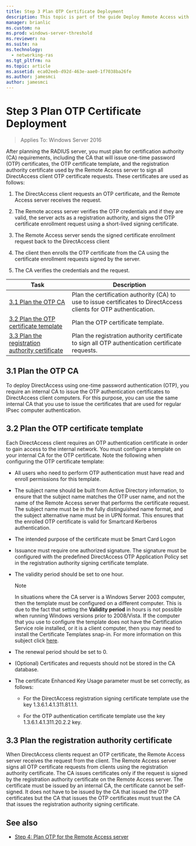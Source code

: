 ```yaml
---
title: Step 3 Plan OTP Certificate Deployment
description: This topic is part of the guide Deploy Remote Access with OTP Authentication in Windows Server 2016.
manager: brianlic
ms.custom: na
ms.prod: windows-server-threshold
ms.reviewer: na
ms.suite: na
ms.technology: 
  - networking-ras
ms.tgt_pltfrm: na
ms.topic: article
ms.assetid: eca02eeb-d92d-463e-aae0-1f7038ba26fe
ms.author: jamesmci
author: jamesmci
---
```

# Step 3 Plan OTP Certificate Deployment

>Applies To: Windows Server 2016

After planning the RADIUS server, you must plan for certification authority (CA) requirements, including the CA that will issue one-time password (OTP) certificates, the OTP certificate template, and the registration authority certificate used by the Remote Access server to sign all DirectAccess client OTP certificate requests. These certificates are used as follows:  
  
1.  The DirectAccess client requests an OTP certificate, and the Remote Access server receives the request.  
  
2.  The Remote access server verifies the OTP credentials and if they are valid, the server acts as a registration authority, and signs the OTP certificate enrollment request using a short-lived signing certificate.  
  
3.  The Remote Access server sends the signed certificate enrollment request back to the DirectAccess client  
  
4.  The client then enrolls the OTP certificate from the CA using the certificate enrollment requests signed by the server.  
  
5.  The CA verifies the credentials and the request.  
  
|Task|Description|  
|----|--------|  
|[3.1 Plan the OTP CA](#bkmk_3_1_CA)|Plan the certification authority (CA) to use to issue certificates to DirectAccess clients for OTP authentication.|  
|[3.2 Plan the OTP certificate template](#bkmk_3_2_OTP_Cert)|Plan the OTP certificate template.|
|[3.3 Plan the registration authority certificate](#bkmk_33RACert)|Plan the registration authority certificate to sign all OTP authentication certificate requests.|

## <a name="bkmk_3_1_CA"></a>3.1 Plan the OTP CA  
To deploy DirectAccess using one-time password authentication (OTP), you require an internal CA to issue the OTP authentication certificates to DirectAccess client computers. For this purpose, you can use the same internal CA that you use to issue the certificates that are used for regular IPsec computer authentication.  
  
## <a name="bkmk_3_2_OTP_Cert"></a>3.2 Plan the OTP certificate template  
Each DirectAccess client requires an OTP authentication certificate in order to gain access to the internal network. You must configure a template on your internal CA for the OTP certificate. Note the following when configuring the OTP certificate template:  
  
-   All users who need to perform OTP authentication must have read and enroll permissions for this template.  
  
-   The subject name should be built from Active Directory information, to ensure that the subject name matches the OTP user name, and not the name of the Remote Access server that performs the certificate request. The subject name must be in the fully distinguished name format, and the subject alternative name must be in UPN format. This ensures that the enrolled OTP certificate is valid for Smartcard Kerberos authentication.  
  
-   The intended purpose of the certificate must be Smart Card Logon  
  
-   Issuance must require one authorized signature. The signature must be configured with the predefined DirectAccess OTP Application Policy set in the registration authority signing certificate template.  
  
-   The validity period should be set to one hour.  
  
    > [!NOTE]  
    > In situations where the CA server is a Windows Server 2003 computer, then the template must be configured on a different computer. This is due to the fact that setting the **Validity period** in hours is not possible when running Windows versions prior to 2008/Vista. If the computer that you use to configure the template does not have the Certification Service role installed, or it is a client computer, then you may need to install the Certificate Templates snap-in. For more information on this subject click [here](http://technet.microsoft.com/library/cc732445.aspx).  
  
-   The renewal period should be set to 0.  
  
-   (Optional) Certificates and requests should not be stored in the CA database.  
  
-   The certificate Enhanced Key Usage parameter must be set correctly, as follows:  
  
    -   For the DirectAccess registration signing certificate template use the key 1.3.6.1.4.1.311.81.1.1.  
  
    -   For the OTP authentication certificate template use the key 1.3.6.1.4.1.311.20.2.2 key.  
  
## <a name="bkmk_33RACert"></a>3.3 Plan the registration authority certificate  
When DirectAccess clients request an OTP certificate, the Remote Access server receives the request from the client. The Remote Access server signs all OTP certificate requests from clients using the registration authority certificate. The CA issues certificates only if the request is signed by the registration authority certificate on the Remote Access server. The certificate must be issued by an internal CA, the certificate cannot be self-signed. It does not have to be issued by the CA that issued the OTP certificates but the CA that issues the OTP certificates must trust the CA that issues the registration authority signing certificate.  
  
## <a name="BKMK_Links"></a>See also  
  
-   [Step 4: Plan OTP for the Remote Access server](Step-4-Plan-for-OTP-on-the-Remote-Access-Server.md)  
  



